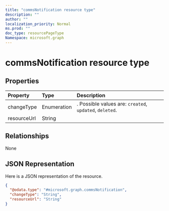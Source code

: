 ```yaml
---
title: "commsNotification resource type"
description: ""
author: ""
localization_priority: Normal
ms.prod: ""
doc_type: resourcePageType
Namespace: microsoft.graph
---
```



# commsNotification resource type



## Properties
|Property|Type|Description|
|:---|:---|:---|
|changeType|Enumeration|. Possible values are: `created`, `updated`, `deleted`.|
|resourceUrl|String||

## Relationships
None

## JSON Representation
Here is a JSON representation of the resource.
<!-- {
  "blockType": "resource",
  "@odata.type": "microsoft.graph.commsNotification"
}
-->
``` json
{
  "@odata.type": "#microsoft.graph.commsNotification",
  "changeType": "String",
  "resourceUrl": "String"
}
```

